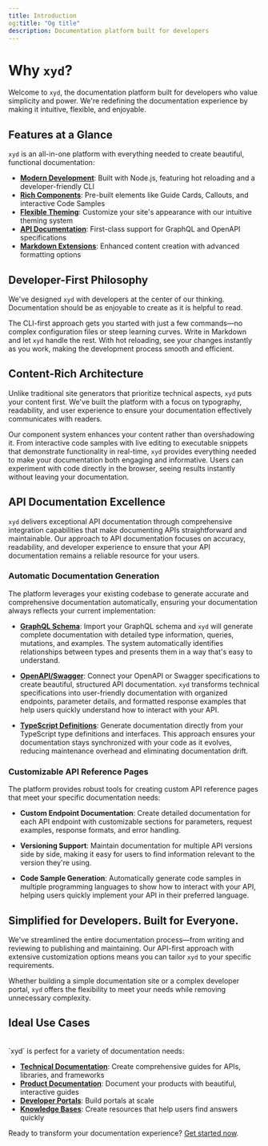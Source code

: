 ```yaml
---
title: Introduction
og:title: "Og title"
description: Documentation platform built for developers
---
```



# Why `xyd`?

Welcome to `xyd`, the documentation platform built for developers who value simplicity and power. We're redefining the documentation experience by making it intuitive, flexible, and enjoyable.

## Features at a Glance

`xyd` is an all-in-one platform with everything needed to create beautiful, functional documentation:

- **[Modern Development](/docs/guides/quickstart)**: Built with Node.js, featuring hot reloading and a developer-friendly CLI
- **[Rich Components](/docs/components)**: Pre-built elements like Guide Cards, Callouts, and interactive Code Samples
- **[Flexible Theming](/docs/guides/themes)**: Customize your site's appearance with our intuitive theming system
- **[API Documentation](/docs/guides/graphql)**: First-class support for GraphQL and OpenAPI specifications
- **[Markdown Extensions](/docs/guides/markdown-extensions)**: Enhanced content creation with advanced formatting options

## Developer-First Philosophy

We've designed `xyd` with developers at the center of our thinking. Documentation should be as enjoyable to create as it is helpful to read.

The CLI-first approach gets you started with just a few commands—no complex configuration files or steep learning curves. Write in Markdown and let `xyd` handle the rest. With hot reloading, see your changes instantly as you work, making the development process smooth and efficient.

## Content-Rich Architecture

Unlike traditional site generators that prioritize technical aspects, `xyd` puts your content first. We've built the platform with a focus on typography, readability, and user experience to ensure your documentation effectively communicates with readers.

Our component system enhances your content rather than overshadowing it. From interactive code samples with live editing to executable snippets that demonstrate functionality in real-time, `xyd` provides everything needed to make your documentation both engaging and informative. Users can experiment with code directly in the browser, seeing results instantly without leaving your documentation.

## API Documentation Excellence

`xyd` delivers exceptional API documentation through comprehensive integration capabilities that make documenting APIs straightforward and maintainable. Our approach to API documentation focuses on accuracy, readability, and developer experience to ensure that your API documentation remains a reliable resource for your users.

### Automatic Documentation Generation

The platform leverages your existing codebase to generate accurate and comprehensive documentation automatically, ensuring your documentation always reflects your current implementation:

- **[GraphQL Schema](/docs/guides/graphql)**: Import your GraphQL schema and `xyd` will generate complete documentation with detailed type information, queries, mutations, and examples. The system automatically identifies relationships between types and presents them in a way that's easy to understand.

- **[OpenAPI/Swagger](/docs/guides/openapi)**: Connect your OpenAPI or Swagger specifications to create beautiful, structured API documentation. `xyd` transforms technical specifications into user-friendly documentation with organized endpoints, parameter details, and formatted response examples that help users quickly understand how to interact with your API.

- **[TypeScript Definitions](/docs/guides/typescript)**: Generate documentation directly from your TypeScript type definitions and interfaces. This approach ensures your documentation stays synchronized with your code as it evolves, reducing maintenance overhead and eliminating documentation drift.

### Customizable API Reference Pages

The platform provides robust tools for creating custom API reference pages that meet your specific documentation needs:

- **Custom Endpoint Documentation**: Create detailed documentation for each API endpoint with customizable sections for parameters, request examples, response formats, and error handling.

- **Versioning Support**: Maintain documentation for multiple API versions side by side, making it easy for users to find information relevant to the version they're using.

- **Code Sample Generation**: Automatically generate code samples in multiple programming languages to show how to interact with your API, helping users quickly implement your API in their preferred language.

## Simplified for Developers. Built for Everyone.

We've streamlined the entire documentation process—from writing and reviewing to publishing and maintaining. Our API-first approach with extensive customization options means you can tailor `xyd` to your specific requirements.

Whether building a simple documentation site or a complex developer portal, `xyd` offers the flexibility to meet your needs while removing unnecessary complexity.

## Ideal Use Cases
<br/>
`xyd` is perfect for a variety of documentation needs:

- **[Technical Documentation](/docs/guides/writing-quickstart)**: Create comprehensive guides for APIs, libraries, and frameworks
- **[Product Documentation](/docs/guides/customization-introduction)**: Document your products with beautiful, interactive guides
- **[Developer Portals](/docs/guides/routing)**: Build portals at scale
- **[Knowledge Bases](/docs/guides/settings)**: Create resources that help users find answers quickly

Ready to transform your documentation experience? [Get started now](/docs/guides/quickstart).